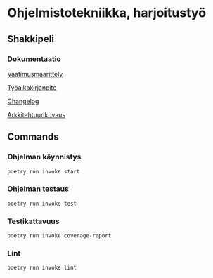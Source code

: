 # Ohjelmistotekniikka, harjoitustyö

## Shakkipeli

### Dokumentaatio

[Vaatimusmaarittely](https://github.com/slerbu/ot-harjoitustyo/blob/master/dokumentaatio/vaatimusmaarittely.md)

[Työaikakirjanpito](https://github.com/slerbu/ot-harjoitustyo/blob/master/dokumentaatio/tuntikirjanpito.md)

[Changelog](https://github.com/slerbu/ot-harjoitustyo/blob/master/dokumentaatio/changelog.md)

[Arkkitehtuurikuvaus](https://github.com/slerbu/ot-harjoitustyo/blob/master/dokumentaatio/arkkitehtuuri.md)

## Commands

### Ohjelman käynnistys

` poetry run invoke start `

### Ohjelman testaus

` poetry run invoke test `

### Testikattavuus

` poetry run invoke coverage-report `

### Lint

` poetry run invoke lint `
